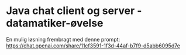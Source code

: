 # Java chat client og server - datamatiker-øvelse

En mulig løsning frembragt med denne prompt: https://chat.openai.com/share/11cf3591-1f3d-44af-b7f9-d5abb6095d7e 
